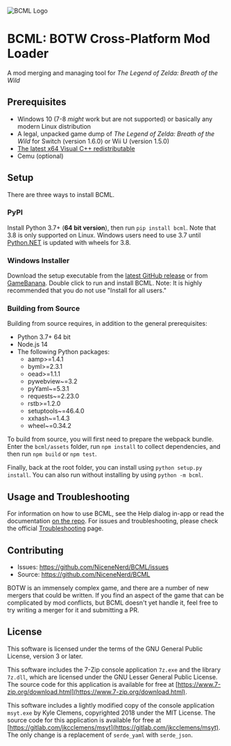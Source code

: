![BCML Logo](https://i.imgur.com/OiqKPx0.png)

# BCML: BOTW Cross-Platform Mod Loader

A mod merging and managing tool for _The Legend of Zelda: Breath of the Wild_

## Prerequisites

-   Windows 10 (7-8 _might_ work but are not supported) or basically any modern
    Linux distribution
-   A legal, unpacked game dump of _The Legend of Zelda: Breath of the Wild_ for
    Switch (version 1.6.0) or Wii U (version 1.5.0)
-   [The latest x64 Visual C++ redistributable](https://support.microsoft.com/en-us/help/2977003/the-latest-supported-visual-c-downloads#section-2)
-   Cemu (optional)

## Setup

There are three ways to install BCML.

### PyPI

Install Python 3.7+ (**64 bit version**), then run `pip install bcml`. Note that
3.8 is only supported on Linux. Windows users need to use 3.7 until
[Python.NET](https://github.com/pythonnet/pythonnet) is updated with wheels for
3.8.

### Windows Installer

Download the setup executable from the
[latest GitHub release](https://github.com/NiceneNerd/BCML/releases) or from
[GameBanana](https://gamebanana.com/tools/6624). Double click to run and install
BCML. Note: It is highly recommended that you do not use "Install for all
users."

### Building from Source

Building from source requires, in addition to the general prerequisites:

-   Python 3.7+ 64 bit
-   Node.js 14
-   The following Python packages:
    -   aamp>=1.4.1
    -   byml>=2.3.1
    -   oead>=1.1.1
    -   pywebview~=3.2
    -   pyYaml~=5.3.1
    -   requests~=2.23.0
    -   rstb>=1.2.0
    -   setuptools~=46.4.0
    -   xxhash~=1.4.3
    -   wheel~=0.34.2

To build from source, you will first need to prepare the webpack bundle. Enter
the `bcml/assets` folder, run `npm install` to collect dependencies, and then
run `npm build` or `npm test`.

Finally, back at the root folder, you can install using
`python setup.py install`. You can also run without installing by using `python -m bcml`.

## Usage and Troubleshooting

For information on how to use BCML, see the Help dialog in-app or read the
documentation
[on the repo](https://github.com/NiceneNerd/BCML/tree/master/bcml/assets/help).
For issues and troubleshooting, please check the official
[Troubleshooting](https://github.com/NiceneNerd/BCML/wiki/Troubleshooting) page.

## Contributing

-   Issues: https://github.com/NiceneNerd/BCML/issues
-   Source: https://github.com/NiceneNerd/BCML

BOTW is an immensely complex game, and there are a number of new mergers that
could be written. If you find an aspect of the game that can be complicated by
mod conflicts, but BCML doesn't yet handle it, feel free to try writing a merger
for it and submitting a PR.

## License

This software is licensed under the terms of the GNU General Public License,
version 3 or later.

This software includes the 7-Zip console application `7z.exe` and the library
`7z.dll`, which are licensed under the GNU Lesser General Public License. The
source code for this application is available for free at
[https://www.7-zip.org/download.html](https://www.7-zip.org/download.html).

This software includes a lightly modified copy of the console application
`msyt.exe` by Kyle Clemens, copyrighted 2018 under the MIT License. The source
code for this application is available for free at
[https://gitlab.com/jkcclemens/msyt](https://gitlab.com/jkcclemens/msyt). The
only change is a replacement of `serde_yaml` with `serde_json`.

